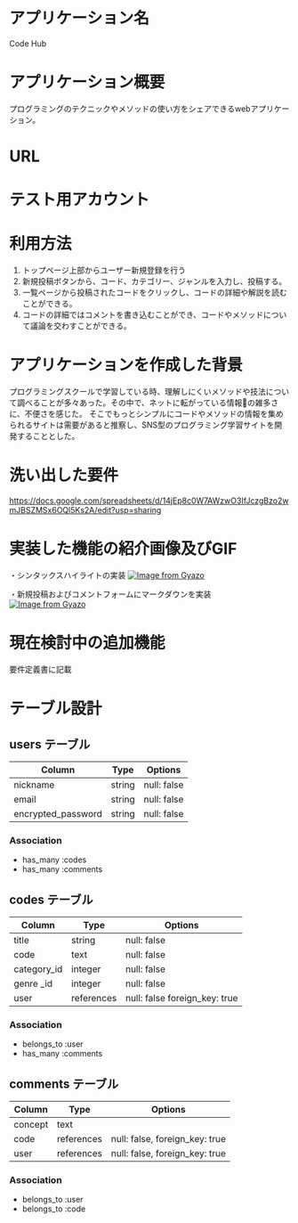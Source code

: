 # アプリケーション名
Code Hub

# アプリケーション概要
プログラミングのテクニックやメソッドの使い方をシェアできるwebアプリケーション。

# URL

# テスト用アカウント

# 利用方法
1. トップページ上部からユーザー新規登録を行う
2. 新規投稿ボタンから、コード、カテゴリー、ジャンルを入力し、投稿する。
3. 一覧ページから投稿されたコードをクリックし、コードの詳細や解説を読むことができる。
4. コードの詳細ではコメントを書き込むことができ、コードやメソッドについて議論を交わすことができる。

# アプリケーションを作成した背景
プログラミングスクールで学習している時、理解しにくいメソッドや技法について調べることが多々あった。その中で、ネットに転がっている情報の雑多さに、不便さを感じた。
そこでもっとシンプルにコードやメソッドの情報を集められるサイトは需要があると推察し、SNS型のプログラミング学習サイトを開発することとした。

# 洗い出した要件
https://docs.google.com/spreadsheets/d/14jEp8c0W7AWzwO3IfJczgBzo2wmJBSZMSx6OQl5Ks2A/edit?usp=sharing

# 実装した機能の紹介画像及びGIF
・シンタックスハイライトの実装
[![Image from Gyazo](https://i.gyazo.com/93a658cb1948e963886dc1da2fc8d4f2.png)](https://gyazo.com/93a658cb1948e963886dc1da2fc8d4f2)

・新規投稿およびコメントフォームにマークダウンを実装
[![Image from Gyazo](https://i.gyazo.com/a353581a9faf0b540a33e84879d19abd.png)](https://gyazo.com/a353581a9faf0b540a33e84879d19abd)

# 現在検討中の追加機能
要件定義書に記載

# テーブル設計

## users テーブル

| Column             | Type   | Options     |
| ------------------ | ------ | ----------- |
| nickname           | string | null: false |
| email              | string | null: false |
| encrypted_password | string | null: false |


### Association

- has_many :codes
- has_many :comments

## codes テーブル
  
| Column           | Type       | Options                       |
| ------           | ------     | -----------                   |
| title            | string     | null: false                   |
| code             | text       | null: false                   |
| category_id      | integer    | null: false                   |
| genre   _id      | integer    | null: false                   |
| user             | references | null: false foreign_key: true |

### Association

- belongs_to :user
- has_many :comments

## comments テーブル

| Column       | Type       | Options                        |
| -------      | ---------- | ------------------------------ |
| concept      | text       |                                |
| code         | references | null: false, foreign_key: true |
| user         | references | null: false, foreign_key: true |

### Association

- belongs_to :user
- belongs_to :code